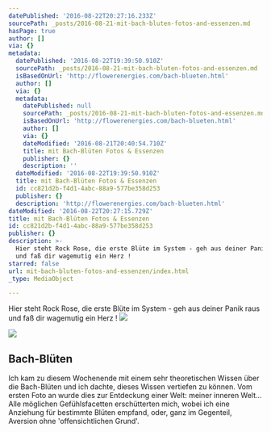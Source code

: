 ```yaml
---
datePublished: '2016-08-22T20:27:16.233Z'
sourcePath: _posts/2016-08-21-mit-bach-bluten-fotos-and-essenzen.md
hasPage: true
author: []
via: {}
metadata:
  datePublished: '2016-08-22T19:39:50.910Z'
  sourcePath: _posts/2016-08-21-mit-bach-bluten-fotos-and-essenzen.md
  isBasedOnUrl: 'http://flowerenergies.com/bach-blueten.html'
  author: []
  via: {}
  metadata:
    datePublished: null
    sourcePath: _posts/2016-08-21-mit-bach-bluten-fotos-and-essenzen.md
    isBasedOnUrl: 'http://flowerenergies.com/bach-blueten.html'
    author: []
    via: {}
    dateModified: '2016-08-21T20:40:54.710Z'
    title: mit Bach-Blüten Fotos & Essenzen
    publisher: {}
    description: ''
  dateModified: '2016-08-22T19:39:50.910Z'
  title: mit Bach-Blüten Fotos & Essenzen
  id: cc821d2b-f4d1-4abc-88a9-577be358d253
  publisher: {}
  description: 'http://flowerenergies.com/bach-blueten.html'
dateModified: '2016-08-22T20:27:15.729Z'
title: mit Bach-Blüten Fotos & Essenzen
id: cc821d2b-f4d1-4abc-88a9-577be358d253
publisher: {}
description: >-
  Hier steht Rock Rose, die erste Blüte im System - geh aus deiner Panik raus
  und faß dir wagemutig ein Herz !
starred: false
url: mit-bach-bluten-fotos-and-essenzen/index.html
_type: MediaObject

---
```

Hier steht Rock Rose, die erste Blüte im System - geh aus deiner Panik raus und faß dir wagemutig ein Herz !
![](https://the-grid-user-content.s3-us-west-2.amazonaws.com/3e199758-71a9-4ede-a875-950536f10a6c.jpg)

<article style=""><img src="https://s3-us-west-2.amazonaws.com/the-grid-img/p/70aadd4631cfd26aee53d3340b18445d77fe1cbf.png" /><h1>Bach-Blüten</h1><p>Ich kam zu diesem Wochenende mit einem sehr theoretischen Wissen über die Bach-Blüten und ich dachte, dieses Wissen vertiefen zu können. Vom ersten Foto an wurde dies zur Entdeckung einer Welt: meiner inneren Welt... Alle möglichen Gefühlsfacetten erschütterten mich, wobei ich eine Anziehung für bestimmte Blüten empfand, oder, ganz im Gegenteil, Aversion ohne 'offensichtlichen Grund'.</p></article>